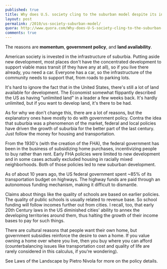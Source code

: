 ```yaml
---
published: true
title: Why does U.S. society cling to the suburban model despite its inefficiency, unsustainability, and many social ills?
layout: post
permalink: /2010/us-society-suburban-model/
quora: http://www.quora.com/Why-does-U-S-society-cling-to-the-suburban-model-despite-its-inefficiency-unsustainability-and-many-social-ills/answer/Ben-Lopatin
comments: true
---
```


The reasons are **momentum**, **government policy**, and **land
availability**.

American society is invested in the infrastructure of suburbia. Putting
aside new development, most places don't have the concentrated
development to support viable mass transit (if they have any at all), so
if you live there already, you need a car. Everyone has a car, so the
infrastructure of the community needs to support that, from roads to
parking lots.

It's hard to ignore the fact that in the United States, there's still a
lot of land available for development. The Economist somewhat flippantly
described the US as having "unlimited land" in a leader a few weeks
back. It's hardly unlimited, but if you want to develop land, it's there
to be had.

As for why we don't change this, there are a lot of reasons, but the
explanatory ones have mostly to do with government policy. Contra the
idea that suburbia was a phenomenon of the market, federal and local
policies have driven the growth of suburbia for the better part of the
last century. Just follow the money for housing and transportation. 

From the 1930's (with the creation of the FHA), the federal government
has been in the business of subsidizing home purchases, incentivizing
people to buy rather than rent. Early FHA policies were limited to new
development and in some cases actually excluded housing in racially
mixed neighborhoods. Both of those policies led to new suburban
development.

As of about 10 years ago, the US federal government spent ~85% of its
transportation budget on highways. The highway funds are paid through an
autonomous funding mechanism, making it difficult to dismantle. 

Claims about things like the quality of schools are based on earlier
policies. The quality of public schools is usually related to revenue
base. So school funding will follow incomes further out from cities. I
recall, too, that early 20th Century laws in the US diminished cities'
ability to annex the developing territories around them, thus halting
the growth of their income bases to pay for such things.

There are cultural reasons that people want their own home, but
government subsidies reinforce the desire to own a home. If you value
owning a home over where you live, then you buy where you can afford
(counterbalancing issues like transportation cost and quality of life
are rarely considered in this calculus, if you're wondering).

See Laws of the Landscape by Pietro Nivola for more on the policy
details.
